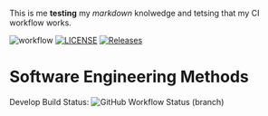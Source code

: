 This is me **testing** my _markdown_ knolwedge and tetsing that my CI workflow works.

![workflow](https://github.com/40620378/sem/actions/workflows/main.yml/badge.svg)
[![LICENSE](https://img.shields.io/github/license/40620378/sem.svg?style=flat-square)](https://github.com/40620378/sem/blob/master/LICENSE)
[![Releases](https://img.shields.io/github/release/40620378/sem/all.svg?style=flat-square)](https://github.com/40620378/sem/releases)
# Software Engineering Methods
Develop Build Status: ![GitHub Workflow Status (branch)](https://img.shields.io/github/actions/workflow/status/40620378/sem/main.yml?branch=develop)